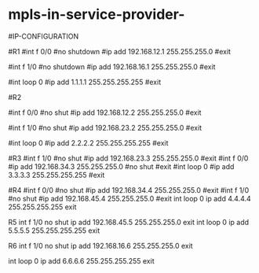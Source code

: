 # mpls-in-service-provider-
#IP-CONFIGURATION

#R1
#int f 0/0
#no shutdown
#ip add 192.168.12.1 255.255.255.0
#exit

#int f 1/0
#no shutdown
#ip add 192.168.16.1 255.255.255.0
#exit

#int loop 0 
#ip add 1.1.1.1 255.255.255.255
#exit




#R2

#int f 0/0
#no shut
#ip add 192.168.12.2 255.255.255.0
#exit

#int f 1/0
#no shut
#ip add 192.168.23.2 255.255.255.0
#exit
 
#int loop 0 
#ip add 2.2.2.2 255.255.255.255
#exit


#R3
#int f 1/0
#no shut
#ip add 192.168.23.3 255.255.255.0
#exit
#int f 0/0
#ip add 192.168.34.3 255.255.255.0
#no shut
#exit
#int loop 0
#ip add 3.3.3.3 255.255.255.255
#exit

#R4
#int f 0/0
#no shut
#ip add 192.168.34.4 255.255.255.0
#exit
#int f 1/0
#no shut
#ip add 192.168.45.4 255.255.255.0
#exit
int loop 0 
ip add 4.4.4.4 255.255.255.255
exit


R5
 int f 1/0
no shut
ip add 192.168.45.5 255.255.255.0
exit
int loop 0
ip add 5.5.5.5 255.255.255.255
exit

R6
int f 1/0
no shut
ip add 192.168.16.6 255.255.255.0
exit

int loop 0
ip add 6.6.6.6 255.255.255.255
exit

